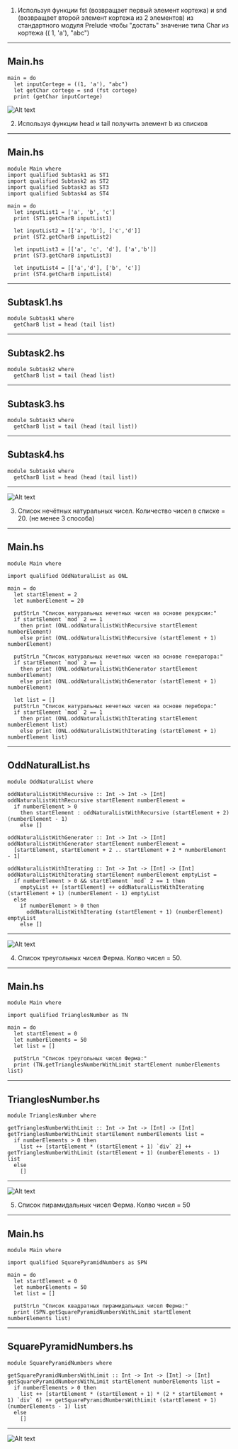 1) Используя функции fst (возвращает первый элемент кортежа)  и snd (возвращвет второй элемент кортежа из 2 элементов)  из стандартного модуля Prelude чтобы "достать" значение типа Char из кортежа (( 1, 'a'), "abc")
-------------------------------------------------
Main.hs
-------------------------------------------------
```
main = do
  let inputCortege = ((1, 'a'), "abc")
  let getChar cortege = snd (fst cortege)
  print (getChar inputCortege)
```

![Alt text](task1/image.png)

2) Используя функции head и tail  получить элемент b из списков
-------------------------------------------------
Main.hs
-------------------------------------------------
```
module Main where
import qualified Subtask1 as ST1
import qualified Subtask2 as ST2
import qualified Subtask3 as ST3
import qualified Subtask4 as ST4

main = do
  let inputList1 = ['a', 'b', 'c']
  print (ST1.getCharB inputList1)

  let inputList2 = [['a', 'b'], ['c','d']]
  print (ST2.getCharB inputList2)

  let inputList3 = [['a', 'c', 'd'], ['a','b']]
  print (ST3.getCharB inputList3)

  let inputList4 = [['a','d'], ['b', 'c']]
  print (ST4.getCharB inputList4)
```
-------------------------------------------------
Subtask1.hs
-------------------------------------------------
```
module Subtask1 where
  getCharB list = head (tail list)
```
-------------------------------------------------
Subtask2.hs
-------------------------------------------------
```
module Subtask2 where
  getCharB list = tail (head list)
```
-------------------------------------------------
Subtask3.hs
-------------------------------------------------
```
module Subtask3 where
  getCharB list = tail (head (tail list))
```
-------------------------------------------------
Subtask4.hs
-------------------------------------------------
```
module Subtask4 where
  getCharB list = head (head (tail list))
```
-------------------------------------------------
![Alt text](task2/image-1.png)

3) Список нечётных натуральных чисел.  Количество чисел в списке = 20. (не менее 3 способа)
-------------------------------------------------
Main.hs
-------------------------------------------------
```
module Main where

import qualified OddNaturalList as ONL

main = do
  let startElement = 2
  let numberElement = 20

  putStrLn "Список натуральных нечетных чисел на основе рекурсии:"
  if startElement `mod` 2 == 1
    then print (ONL.oddNaturalListWithRecursive startElement numberElement)
    else print (ONL.oddNaturalListWithRecursive (startElement + 1) numberElement)

  putStrLn "Список натуральных нечетных чисел на основе генератора:"
  if startElement `mod` 2 == 1
    then print (ONL.oddNaturalListWithGenerator startElement numberElement)
    else print (ONL.oddNaturalListWithGenerator (startElement + 1) numberElement)

  let list = []
  putStrLn "Список натуральных нечетных чисел на основе перебора:"
  if startElement `mod` 2 == 1
    then print (ONL.oddNaturalListWithIterating startElement numberElement list)
    else print (ONL.oddNaturalListWithIterating (startElement + 1) numberElement list)
```
-------------------------------------------------
OddNaturalList.hs
-------------------------------------------------
```
module OddNaturalList where

oddNaturalListWithRecursive :: Int -> Int -> [Int]
oddNaturalListWithRecursive startElement numberElement =
  if numberElement > 0
    then startElement : oddNaturalListWithRecursive (startElement + 2) (numberElement - 1)
    else []

oddNaturalListWithGenerator :: Int -> Int -> [Int]
oddNaturalListWithGenerator startElement numberElement = 
  [startElement, startElement + 2 .. startElement + 2 * numberElement - 1]

oddNaturalListWithIterating :: Int -> Int -> [Int] -> [Int]
oddNaturalListWithIterating startElement numberElement emptyList = 
  if numberElement > 0 && startElement `mod` 2 == 1 then 
    emptyList ++ [startElement] ++ oddNaturalListWithIterating (startElement + 1) (numberElement - 1) emptyList
  else 
    if numberElement > 0 then
      oddNaturalListWithIterating (startElement + 1) (numberElement) emptyList
    else []
```
-------------------------------------------------
![Alt text](task3/image-1.png)

4) Список треугольных чисел Ферма. Колво чисел = 50.
-------------------------------------------------
Main.hs
-------------------------------------------------
```
module Main where

import qualified TrianglesNumber as TN

main = do
  let startElement = 0
  let numberElements = 50
  let list = []

  putStrLn "Список треугольных чисел Ферма:"
  print (TN.getTrianglesNumberWithLimit startElement numberElements list)
```
-------------------------------------------------
TrianglesNumber.hs
-------------------------------------------------
```
module TrianglesNumber where

getTrianglesNumberWithLimit :: Int -> Int -> [Int] -> [Int]
getTrianglesNumberWithLimit startElement numberElements list =
  if numberElements > 0 then
    list ++ [startElement * (startElement + 1) `div` 2] ++ getTrianglesNumberWithLimit (startElement + 1) (numberElements - 1) list
  else 
    []
```
-------------------------------------------------
![Alt text](task4/image.png)

5) Список пирамидальных чисел Ферма. Колво чисел = 50
-------------------------------------------------
Main.hs
-------------------------------------------------
```
module Main where

import qualified SquarePyramidNumbers as SPN

main = do
  let startElement = 0
  let numberElements = 50
  let list = []

  putStrLn "Список квадратных пирамидальных чисел Ферма:"
  print (SPN.getSquarePyramidNumbersWithLimit startElement numberElements list)
```
-------------------------------------------------
SquarePyramidNumbers.hs
-------------------------------------------------
```
module SquarePyramidNumbers where

getSquarePyramidNumbersWithLimit :: Int -> Int -> [Int] -> [Int]
getSquarePyramidNumbersWithLimit startElement numberElements list =
  if numberElements > 0 then
    list ++ [startElement * (startElement + 1) * (2 * startElement + 1) `div` 6] ++ getSquarePyramidNumbersWithLimit (startElement + 1) (numberElements - 1) list
  else 
    []
```
-------------------------------------------------
![Alt text](task5/image.png)
